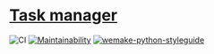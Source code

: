 # [Task manager](http://veetors-task-manager.herokuapp.com)

![CI](https://github.com/veetors/task-manager/workflows/CI/badge.svg)
[![Maintainability](https://api.codeclimate.com/v1/badges/de8260f951ba871a12d4/maintainability)](https://codeclimate.com/github/veetors/task-manager/maintainability)
[![wemake-python-styleguide](https://img.shields.io/badge/style-wemake-000000.svg)](https://github.com/wemake-services/wemake-python-styleguide)
